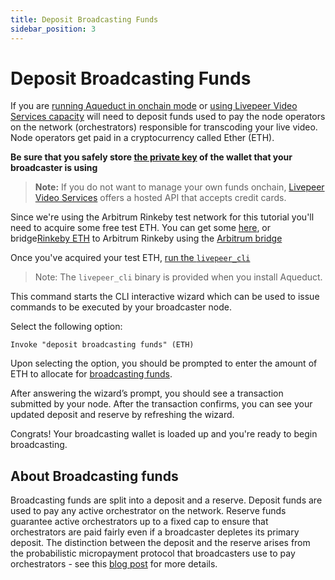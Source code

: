 ```yaml
---
title: Deposit Broadcasting Funds
sidebar_position: 3
---
```


# Deposit Broadcasting Funds

If you are [running Aqueduct in onchain mode](/broadcasters/getting-started/run-broadcaster#running-aqueduct-on-mainnet) or [using Livepeer Video Services capacity](/broadcasters/getting-started/run-broadcaster#running-aqueduct-with-livepeercom) will need to deposit funds used to pay the node operators on the network (orchestrators) responsible for transcoding your live video. Node operators get paid in a cryptocurrency called Ether (ETH). 

**Be sure that you safely store [the private key](/broadcasters/getting-started/index#ensure-that-your-broadcasters-private-key-is-stored-safely) of the wallet that your broadcaster is using**

> **Note:** If you do not want to manage your own funds onchain, [Livepeer Video Services](https://livepeer.com) offers a hosted API that accepts credit cards.

Since we're using the Arbitrum Rinkeby test network for this tutorial you'll need to acquire
some free test ETH. You can get some [here](https://fauceth.komputing.org/?chain=421611), or bridge[Rinkeby ETH](https://faucet.rinkeby.io/) to Arbitrum Rinkeby using the [Arbitrum bridge](https://bridge.arbitrum.io)

Once you've acquired your test ETH, [run the `livepeer_cli`](/broadcasters/getting-started/run-broadcaster#running-the-broadcaster-cli)

> Note: The `livepeer_cli` binary is provided when you install Aqueduct.

This command starts the CLI interactive wizard which can be used to issue
commands to be executed by your broadcaster node.

Select the following option:

`Invoke "deposit broadcasting funds" (ETH)`

Upon selecting the option, you should be prompted to enter the amount of ETH to
allocate for [broadcasting funds](#about-broadcasting-funds). 

After answering the wizard’s prompt, you should see a transaction submitted by
your node. After the transaction confirms, you can see your updated deposit and
reserve by refreshing the wizard.

Congrats! Your broadcasting wallet is loaded up and you're ready to begin
broadcasting.


## About Broadcasting funds
Broadcasting funds are split into a deposit and a reserve. Deposit funds are used to pay any active orchestrator on the network. Reserve funds guarantee active orchestrators up to a fixed cap to ensure that orchestrators are paid fairly even if a broadcaster depletes its primary deposit. The distinction between the deposit and the reserve arises from the probabilistic micropayment protocol that broadcasters use to pay orchestrators - see this [blog post](https://medium.com/livepeer-blog/streamflow-probabilistic-micropayments-f3a647672462) for more details.


